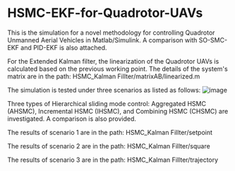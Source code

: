 # HSMC-EKF-for-Quadrotor-UAVs
This is the simulation for a novel methodology for controlling Quadrotor Unmanned Aerial Vehicles in Matlab/Simulink. A comparison with SO-SMC-EKF and PID-EKF is also attached. 

For the Extended Kalman filter, the linearization of the Quadrotor UAVs is calculated based on the previous working point. The details of the system's matrix are in the path: HSMC_Kalman Fillter/matrixAB/linearized.m

The simulation is tested under three scenarios as listed as follows:
![image](https://github.com/aralab-unr/HSMC-EKF-for-Quadrotor-UAVs/assets/43550092/513601bb-a869-473f-b0f9-bae003aa2a52)

Three types of Hierarchical sliding mode control: Aggregated HSMC (AHSMC), Incremental HSMC (IHSMC), and Combining HSMC (CHSMC) are investigated. A comparison is also provided.

The results of scenario 1 are in the path: HSMC_Kalman Fillter/setpoint

The results of scenario 2 are in the path: HSMC_Kalman Fillter/square

The results of scenario 3 are in the path: HSMC_Kalman Fillter/trajectory
